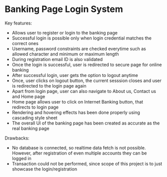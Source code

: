 # Banking Page Login System

Key features:
- Allows user to register or login to the banking page
- Successful login is possible only when login credential matches the correct ones
- Username, password constraints are checked everytime such as allowed character and minimum or maximum length
- During registration email ID is also validated
- Once the login is successful, user is redirected to secure page for online banking
- After successful login, user gets the option to logout anytime
- Once, user clicks on logout button, the current sesssion closes and user is redirected to the login page again
- Apart from login page, user can also navigate to About us, Contact us and Home page
- Home page allows user to click on Internet Banking button, that redirects to login page
- Rendering and hovering effects has been done properly using cascading style sheet
- The overall UI of the banking page has been created as accurate as the real banking page

Drawbacks:
- No database is connected, so realtime data fetch is not possible. However, after registration of even multiple accounts they can be logged in
- Transaction could not be performed, since scope of this project is to just showcase the login/registration
